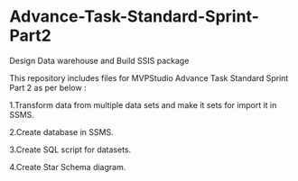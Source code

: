 # Advance-Task-Standard-Sprint-Part2
Design Data warehouse and Build SSIS package

This repository includes files for MVPStudio Advance Task Standard Sprint Part 2 as per below :

1.Transform data from multiple data sets and make it sets for import it in SSMS.

2.Create database in SSMS.

3.Create SQL script for datasets.

4.Create Star Schema diagram.
